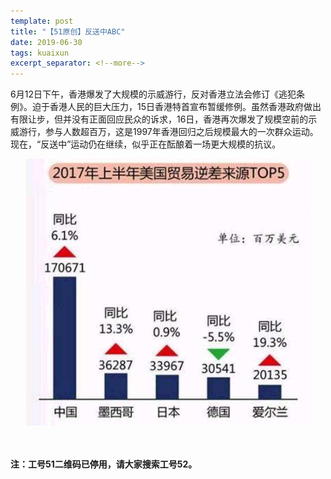 ```yaml
---
template: post
title: "【51原创】反送中ABC"
date: 2019-06-30
tags: kuaixun
excerpt_separator: <!--more-->
---
```

6月12日下午，香港爆发了大规模的示威游行，反对香港立法会修订《逃犯条例》。迫于香港人民的巨大压力，15日香港特首宣布暂缓修例。虽然香港政府做出有限让步，但并没有正面回应民众的诉求，16日，香港再次爆发了规模空前的示威游行，参与人数超百万，这是1997年香港回归之后规模最大的一次群众运动。现在，“反送中”运动仍在继续，似乎正在酝酿着一场更大规模的抗议。



<div style="text-align:center"><img src="/images/060901.jpg" width="90%"><br></div><br>










<br>

**注：工号51二维码已停用，请大家搜索工号52。**

